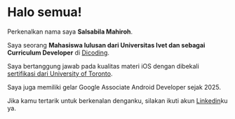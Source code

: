 # Halo semua! 

Perkenalkan nama saya **Salsabila Mahiroh**.<br>

Saya seorang **Mahasiswa lulusan dari Universitas Ivet dan sebagai Curriculum Developer** di [Dicoding](https://www.dicoding.com/).<br>

Saya bertanggung jawab pada kualitas materi iOS dengan dibekali [sertifikasi dari University of Toronto](https://www.coursera.org/account/accomplishments/specialization/CLKJD8XBXJ3M).<br>

Saya juga memiliki gelar Google Associate Android Developer sejak 2025.<br>

Jika kamu tertarik untuk berkenalan denganku, silakan ikuti akun [Linkedin](https://bit.ly/3QijVcY)ku ya.
